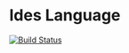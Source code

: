 Ides Language
=============

[![Build Status](https://travis-ci.org/Ides-Language/Ides.png)](https://travis-ci.org/Ides-Language/Ides)

